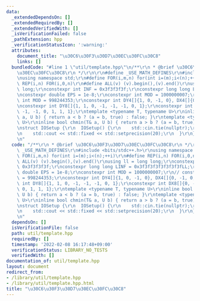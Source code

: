 ```yaml
---
data:
  _extendedDependsOn: []
  _extendedRequiredBy: []
  _extendedVerifiedWith: []
  _isVerificationFailed: false
  _pathExtension: hpp
  _verificationStatusIcon: ':warning:'
  attributes:
    document_title: "\u30C6\u30F3\u30D7\u30EC\u30FC\u30C8"
    links: []
  bundledCode: "#line 1 \"util/template.hpp\"\n/**\r\n * @brief \u30C6\u30F3\u30D7\
    \u30EC\u30FC\u30C8\r\n */\r\n\r\n#define _USE_MATH_DEFINES\r\n#include <bits/stdc++.h>\r\
    \nusing namespace std;\r\n#define FOR(i,m,n) for(int i=(m);i<(n);++i)\r\n#define\
    \ REP(i,n) FOR(i,0,n)\r\n#define ALL(v) (v).begin(),(v).end()\r\nusing ll = long\
    \ long;\r\nconstexpr int INF = 0x3f3f3f3f;\r\nconstexpr long long LINF = 0x3f3f3f3f3f3f3f3fLL;\r\
    \nconstexpr double EPS = 1e-8;\r\nconstexpr int MOD = 1000000007;\r\n// constexpr\
    \ int MOD = 998244353;\r\nconstexpr int DY4[]{1, 0, -1, 0}, DX4[]{0, -1, 0, 1};\r\
    \nconstexpr int DY8[]{1, 1, 0, -1, -1, -1, 0, 1};\r\nconstexpr int DX8[]{0, -1,\
    \ -1, -1, 0, 1, 1, 1};\r\ntemplate <typename T, typename U>\r\ninline bool chmax(T&\
    \ a, U b) { return a < b ? (a = b, true) : false; }\r\ntemplate <typename T, typename\
    \ U>\r\ninline bool chmin(T& a, U b) { return a > b ? (a = b, true) : false; }\r\
    \nstruct IOSetup {\r\n  IOSetup() {\r\n    std::cin.tie(nullptr);\r\n    std::ios_base::sync_with_stdio(false);\r\
    \n    std::cout << std::fixed << std::setprecision(20);\r\n  }\r\n} iosetup;\r\
    \n"
  code: "/**\r\n * @brief \u30C6\u30F3\u30D7\u30EC\u30FC\u30C8\r\n */\r\n\r\n#define\
    \ _USE_MATH_DEFINES\r\n#include <bits/stdc++.h>\r\nusing namespace std;\r\n#define\
    \ FOR(i,m,n) for(int i=(m);i<(n);++i)\r\n#define REP(i,n) FOR(i,0,n)\r\n#define\
    \ ALL(v) (v).begin(),(v).end()\r\nusing ll = long long;\r\nconstexpr int INF =\
    \ 0x3f3f3f3f;\r\nconstexpr long long LINF = 0x3f3f3f3f3f3f3f3fLL;\r\nconstexpr\
    \ double EPS = 1e-8;\r\nconstexpr int MOD = 1000000007;\r\n// constexpr int MOD\
    \ = 998244353;\r\nconstexpr int DY4[]{1, 0, -1, 0}, DX4[]{0, -1, 0, 1};\r\nconstexpr\
    \ int DY8[]{1, 1, 0, -1, -1, -1, 0, 1};\r\nconstexpr int DX8[]{0, -1, -1, -1,\
    \ 0, 1, 1, 1};\r\ntemplate <typename T, typename U>\r\ninline bool chmax(T& a,\
    \ U b) { return a < b ? (a = b, true) : false; }\r\ntemplate <typename T, typename\
    \ U>\r\ninline bool chmin(T& a, U b) { return a > b ? (a = b, true) : false; }\r\
    \nstruct IOSetup {\r\n  IOSetup() {\r\n    std::cin.tie(nullptr);\r\n    std::ios_base::sync_with_stdio(false);\r\
    \n    std::cout << std::fixed << std::setprecision(20);\r\n  }\r\n} iosetup;\r\
    \n"
  dependsOn: []
  isVerificationFile: false
  path: util/template.hpp
  requiredBy: []
  timestamp: '2022-02-08 16:17:48+09:00'
  verificationStatus: LIBRARY_NO_TESTS
  verifiedWith: []
documentation_of: util/template.hpp
layout: document
redirect_from:
- /library/util/template.hpp
- /library/util/template.hpp.html
title: "\u30C6\u30F3\u30D7\u30EC\u30FC\u30C8"
---
```

